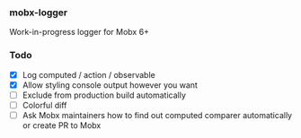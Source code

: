### mobx-logger
Work-in-progress logger for Mobx 6+

### Todo
- [x] Log computed / action / observable
- [x] Allow styling console output however you want
- [ ] Exclude from production build automatically
- [ ] Colorful diff
- [ ] Ask Mobx maintainers how to find out computed comparer automatically or create PR to Mobx
